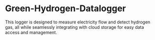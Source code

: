 # Green-Hydrogen-Datalogger
This logger is designed to measure electricity flow and detect hydrogen gas, all while seamlessly integrating with cloud storage for easy data access and management.
